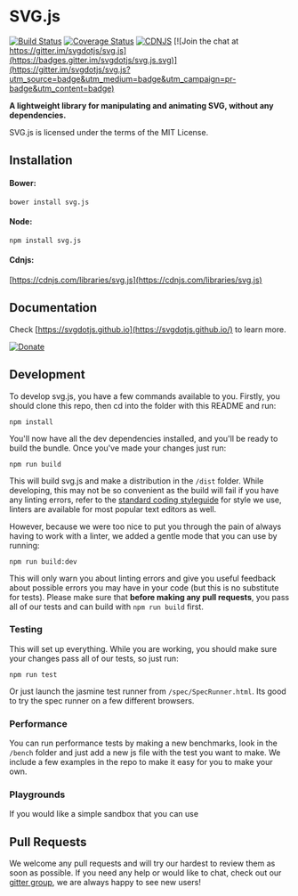 # SVG.js

[![Build Status](https://travis-ci.org/svgdotjs/svg.js.svg?branch=master)](https://travis-ci.org/svgdotjs/svg.js)
[![Coverage Status](https://coveralls.io/repos/github/svgdotjs/svg.js/badge.svg?branch=master)](https://coveralls.io/github/svgdotjs/svg.js?branch=master)
[![CDNJS](https://img.shields.io/cdnjs/v/svg.js.svg)](https://cdnjs.com/libraries/svg.js)
[![Join the chat at https://gitter.im/svgdotjs/svg.js](https://badges.gitter.im/svgdotjs/svg.js.svg)](https://gitter.im/svgdotjs/svg.js?utm_source=badge&utm_medium=badge&utm_campaign=pr-badge&utm_content=badge)

__A lightweight library for manipulating and animating SVG, without any dependencies.__

SVG.js is licensed under the terms of the MIT License.

## Installation

#### Bower:

`bower install svg.js`

#### Node:

`npm install svg.js`

#### Cdnjs:

[https://cdnjs.com/libraries/svg.js](https://cdnjs.com/libraries/svg.js)

## Documentation
Check [https://svgdotjs.github.io](https://svgdotjs.github.io/) to learn more.

[![Donate](https://img.shields.io/badge/Donate-PayPal-green.svg)](https://www.paypal.com/cgi-bin/webscr?cmd=_donations&business=pay%40woutfierens.com&lc=US&item_name=SVG.JS&currency_code=EUR&bn=PP-DonationsBF%3Abtn_donate_74x21.png%3ANonHostedGuest)

## Development

To develop svg.js, you have a few commands available to you. Firstly, you should clone this repo, then cd into the folder with this README and run:

    npm install

You'll now have all the dev dependencies installed, and you'll be ready to build the bundle. Once you've made your changes just run:

    npm run build

This will build svg.js and make a distribution in the `/dist` folder. While developing, this may not be so convenient as the build will fail if you have any linting errors, refer to the [standard coding styleguide](https://standardjs.com/) for style we use, linters are available for most popular text editors as well.

However, because we were too nice to put you through the pain of always having to work with a linter, we added a gentle mode that you can use by running:

    npm run build:dev

This will only warn you about linting errors and give you useful feedback about possible errors you may have in your code (but this is no substitute for tests). Please make sure that **before making any pull requests**, you pass all of our tests and can build with `npm run build` first.

### Testing

This will set up everything. While you are working, you should make sure your changes pass all of our tests, so just run:

    npm run test

Or just launch the jasmine test runner from `/spec/SpecRunner.html`. Its good to try the spec runner on a few different browsers.

### Performance

You can run performance tests by making a new benchmarks, look in the `/bench` folder and just add a new js file with the test you want to make. We include a few examples in the repo to make it easy for you to make your own.

### Playgrounds

If you would like a simple sandbox that you can use

## Pull Requests

We welcome any pull requests and will try our hardest to review them as soon as possible. If you need any help or would like to chat, check out our [gitter group](https://gitter.im/svgdotjs/svg.js?utm_source=badge&utm_medium=badge&utm_campaign=pr-badge&utm_content=badge), we are always happy to see new users!

